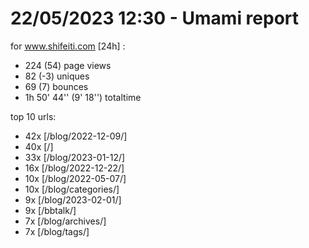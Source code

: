 # 22/05/2023 12:30 - Umami report
for www.shifeiti.com [24h] :

 - 224 (54) page views
 - 82 (-3) uniques
 - 69 (7) bounces
 - 1h 50' 44'' (9' 18'') totaltime


top 10 urls:
 - 42x [/blog/2022-12-09/]
 - 40x [/]
 - 33x [/blog/2023-01-12/]
 - 16x [/blog/2022-12-22/]
 - 10x [/blog/2022-05-07/]
 - 10x [/blog/categories/]
 - 9x [/blog/2023-02-01/]
 - 9x [/bbtalk/]
 - 7x [/blog/archives/]
 - 7x [/blog/tags/]


